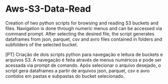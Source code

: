 # Aws-S3-Data-Read

Creation of two python scripts for browsing and reading S3 buckets and files.
Navigation is done through numeric menus and can be accessed via command prompt.
After selecting the desired file, the script generates dataframes from json, parquet, csv and avro files contained in folders and subfolders of the selected bucket.

[PT]
Criação de dois scripts python para navegação e leitura de buckets e arquivos S3.
A navegação é feita através de menus numéricos e pode ser acessada via prompt de comando. 
Após selecionar o arquivo desejado, o script gera dataframes a partir de arquivos json, parquet, csv e avro contidos em pastas e subpastas do bucket selecionado.

